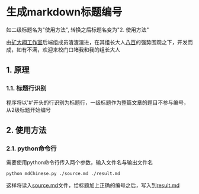 #  生成markdown标题编号

如二级标题名为"使用方法", 转换之后标题名变为"2. 使用方法"

由[矿大翔工作室](https://github.com/cumtflyingstudio)后端组成员渣渣渣进，在其组长大人[八百](https://github.com/eightHundreds)的强势围观之下，开发而成，如有不满，欢迎来校门口堵我和我的组长大人

## 1. 原理

### 1.1. 标题行识别

程序将以'#'开头的行识别为标题行，一级标题作为整篇文章的题目不参与编号，从2级标题开始编号

## 2. 使用方法

### 2.1. python命令行

需要使用python命令行传入两个参数，输入文件名与输出文件名

```
python mdChinese.py ./source.md ./result.md
```

这样将读入[source.md](./source.md)文件，给标题加上正确的编号之后，写入到[result.md](./result.md)
